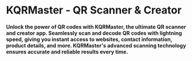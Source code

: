 # KQRMaster - QR Scanner & Creator

#### Unlock the power of QR codes with KQRMaster, the ultimate QR scanner and creator app. Seamlessly scan and decode QR codes with lightning speed, giving you instant access to websites, contact information, product details, and more. KQRMaster's advanced scanning technology ensures accurate and reliable results every time.